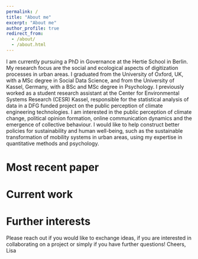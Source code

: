 ```yaml
---
permalink: /
title: "About me"
excerpt: "About me"
author_profile: true
redirect_from: 
  - /about/
  - /about.html
---
```


I am currently pursuing a PhD in Governance at the Hertie School in Berlin. My research focus are the social and ecological aspects of digitization processes in urban areas. I graduated from the University of Oxford, UK, with a MSc degree in Social Data Science, and from the University of Kassel, Germany, with a BSc and MSc degree in Psychology. I previously worked as a student research assistant at the Center for Environmental Systems Research (CESR) Kassel, responsible for the statistical analysis of data in a DFG funded project on the public perception of climate engineering technologies. I am interested in the public perception of climate change, political opinion formation, online communication dynamics and the emergence of collective behaviour. I would like to help construct better policies for sustainability and human well-being, such as the sustainable transformation of mobility systems in urban areas, using my expertise in quantitative methods and psychology. 

Most recent paper
======


Current work
======

Further interests
======

Please reach out if you would like to exchange ideas, if you are interested in collaborating on a project or simply if you have further questions! 
Cheers, 
Lisa
